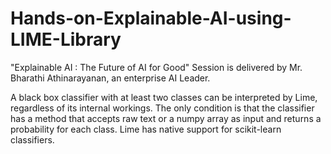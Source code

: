 # Hands-on-Explainable-AI-using-LIME-Library
"Explainable AI : The Future of AI for Good" Session is delivered by Mr. Bharathi Athinarayanan, an enterprise AI Leader.

A black box classifier with at least two classes can be interpreted by Lime, regardless of its internal workings. The only condition is that the classifier has a method that accepts raw text or a numpy array as input and returns a probability for each class. Lime has native support for scikit-learn classifiers.

